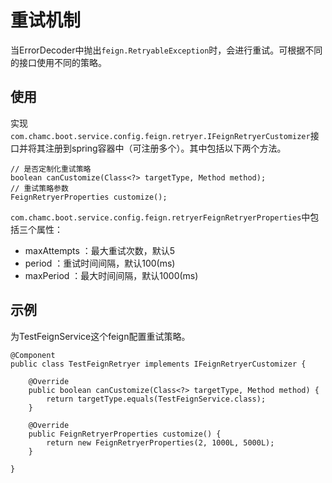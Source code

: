 # 重试机制

当ErrorDecoder中抛出`feign.RetryableException`时，会进行重试。可根据不同的接口使用不同的策略。

## 使用

实现`com.chamc.boot.service.config.feign.retryer.IFeignRetryerCustomizer`接口并将其注册到spring容器中（可注册多个）。其中包括以下两个方法。

	// 是否定制化重试策略
	boolean canCustomize(Class<?> targetType, Method method);
	// 重试策略参数
	FeignRetryerProperties customize();

`com.chamc.boot.service.config.feign.retryerFeignRetryerProperties`中包括三个属性：

- maxAttempts ：最大重试次数，默认5
- period ：重试时间间隔，默认100(ms)
- maxPeriod ：最大时间间隔，默认1000(ms)

## 示例

为TestFeignService这个feign配置重试策略。

	@Component
	public class TestFeignRetryer implements IFeignRetryerCustomizer {
	
		@Override
		public boolean canCustomize(Class<?> targetType, Method method) {
			return targetType.equals(TestFeignService.class);
		}
	
		@Override
		public FeignRetryerProperties customize() {
			return new FeignRetryerProperties(2, 1000L, 5000L);
		}
	
	}